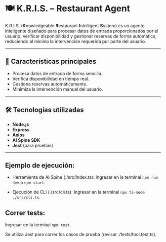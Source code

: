 # 🍽️ K.R.I.S. – Restaurant Agent

K.R.I.S. (**K**nowledgeable **R**estaurant **I**ntelligent **S**ystem) es un agente inteligente diseñado para procesar datos de entrada proporcionados por el usuario, verificar disponibilidad y gestionar reservas de forma automática, reduciendo al mínimo la intervención requerida por parte del usuario.  

---

## 🚀 Características principales
- Procesa datos de entrada de forma sencilla.
- Verifica disponibilidad en tiempo real.
- Gestiona reservas automáticamente.
- Minimiza la intervención manual del usuario.

---

## 🛠️ Tecnologías utilizadas
- **Node.js**  
- **Express**  
- **Axios**  
- **AI Spine SDK**  
- **Jest** (para pruebas)  

---


## Ejemplo de ejecución:

- Herramienta de AI Spine (./src/index.ts): Ingresar en la terminal ```npm run dev``` o ```npm start```.

- Ejecución de CLI (./src/cli.ts): Ingresar en la terminal ```npx ts-node ./src/cli.ts```.

## Correr tests:

Ingresar en la terminal ```npm test```.

Se utiliza Jest para correr los casos de prueba (revisar ./tests/tool.test.ts).
